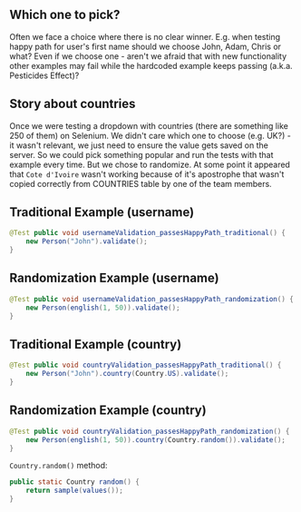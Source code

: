 Which one to pick?
------------------

Often we face a choice where there is no clear winner. E.g. when testing happy path for user's first name
should we choose John, Adam, Chris or what? Even if we choose one - aren't we afraid that with new functionality other
examples may fail while the hardcoded example keeps passing (a.k.a. Pesticides Effect)?

## Story about countries

Once we were testing a dropdown with countries (there are something like 250 of them) on Selenium. We didn't care which
one to choose (e.g. UK?) - it wasn't relevant, we just need to ensure the value gets saved on the server. So we could 
pick something popular and run the tests with that example every time. But we chose to randomize. At some point
it appeared that `Cote d'Ivoire` wasn't working because of it's apostrophe that wasn't copied correctly from COUNTRIES
table by one of the team members.

## Traditional Example (username)

```java
@Test public void usernameValidation_passesHappyPath_traditional() {
    new Person("John").validate();
}
```

## Randomization Example (username)

```java
@Test public void usernameValidation_passesHappyPath_randomization() {
    new Person(english(1, 50)).validate();
}
```

## Traditional Example (country)

```java
@Test public void countryValidation_passesHappyPath_traditional() {
    new Person("John").country(Country.US).validate();
}
```

## Randomization Example (country)

```java
@Test public void countryValidation_passesHappyPath_randomization() {
    new Person(english(1, 50)).country(Country.random()).validate();
}
```

`Country.random()` method:

```java
public static Country random() {
    return sample(values());
}
```